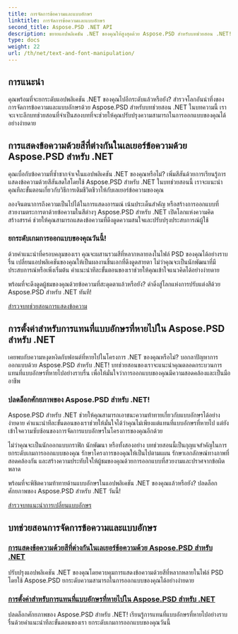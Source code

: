 ```yaml
---
title: การจัดการข้อความและแบบอักษร
linktitle: การจัดการข้อความและแบบอักษร
second_title: Aspose.PSD .NET API
description: ขยายแอปพลิเคชัน .NET ของคุณให้สูงสุดด้วย Aspose.PSD สำหรับบทช่วยสอน .NET! เรียนรู้การแสดงข้อความด้วยสีสันสดใสและแทนที่แบบอักษรที่ขาดหายไปได้อย่างราบรื่น
type: docs
weight: 22
url: /th/net/text-and-font-manipulation/
---
```


## การแนะนำ

คุณพร้อมที่จะยกระดับแอปพลิเคชัน .NET ของคุณไปอีกระดับแล้วหรือยัง? สำรวจโลกอันน่าทึ่งของการจัดการข้อความและแบบอักษรด้วย Aspose.PSD สำหรับบทช่วยสอน .NET ในบทความนี้ เราจะเจาะลึกบทช่วยสอนที่จำเป็นสองบทที่จะช่วยให้คุณปรับปรุงความสามารถในการออกแบบของคุณได้อย่างง่ายดาย

## การแสดงข้อความด้วยสีที่ต่างกันในเลเยอร์ข้อความด้วย Aspose.PSD สำหรับ .NET

คุณเบื่อกับข้อความที่ซ้ำซากจำเจในแอปพลิเคชัน .NET ของคุณหรือไม่? เพิ่มสีสันด้วยการเรียนรู้การแสดงข้อความด้วยสีสันสดใสโดยใช้ Aspose.PSD สำหรับ .NET ในบทช่วยสอนนี้ เราจะแนะนำคุณทีละขั้นตอนเกี่ยวกับวิธีการเติมชีวิตชีวาให้กับเลเยอร์ข้อความของคุณ

ลองจินตนาการถึงความเป็นไปได้ในการแสดงอารมณ์ เน้นประเด็นสำคัญ หรือสร้างการออกแบบที่สวยงามตระการตาด้วยข้อความในสีต่างๆ Aspose.PSD สำหรับ .NET เปิดโลกแห่งความคิดสร้างสรรค์ ช่วยให้คุณสามารถแสดงข้อความที่ดึงดูดความสนใจและปรับปรุงประสบการณ์ผู้ใช้

### ยกระดับเกมการออกแบบของคุณวันนี้!

ด้วยคำแนะนำที่ครอบคลุมของเรา คุณจะผสานรวมสีที่หลากหลายลงในไฟล์ PSD ของคุณได้อย่างราบรื่น เปลี่ยนแอปพลิเคชันของคุณให้เป็นผลงานชิ้นเอกที่ดึงดูดสายตา ไม่ว่าคุณจะเป็นนักพัฒนาที่มีประสบการณ์หรือเพิ่งเริ่มต้น คำแนะนำทีละขั้นตอนของเราช่วยให้คุณเข้าใจแนวคิดได้อย่างง่ายดาย

พร้อมที่จะดึงดูดผู้ชมของคุณด้วยข้อความที่สะดุดตาแล้วหรือยัง? ดำดิ่งสู่โลกแห่งการปรับแต่งสีด้วย Aspose.PSD สำหรับ .NET ทันที!

[สำรวจบทช่วยสอนการแสดงข้อความ](./render-text-different-colors/)

## การตั้งค่าสำหรับการแทนที่แบบอักษรที่หายไปใน Aspose.PSD สำหรับ .NET

เคยพบกับความหงุดหงิดกับฟอนต์ที่หายไปในโครงการ .NET ของคุณหรือไม่? บอกลาปัญหาการออกแบบด้วย Aspose.PSD สำหรับ .NET! บทช่วยสอนของเราจะแนะนำคุณตลอดกระบวนการแทนที่แบบอักษรที่หายไปอย่างราบรื่น เพื่อให้มั่นใจว่าการออกแบบของคุณมีความสอดคล้องและเป็นมืออาชีพ

### ปลดล็อกศักยภาพของ Aspose.PSD สำหรับ .NET!

Aspose.PSD สำหรับ .NET ช่วยให้คุณสามารถเอาชนะความท้าทายเกี่ยวกับแบบอักษรได้อย่างง่ายดาย คำแนะนำทีละขั้นตอนของเราช่วยให้มั่นใจได้ว่าคุณไม่เพียงแต่แทนที่แบบอักษรที่หายไป แต่ยังเข้าใจความซับซ้อนของการจัดการแบบอักษรในโครงการของคุณอีกด้วย

ไม่ว่าคุณจะเป็นนักออกแบบกราฟิก นักพัฒนา หรือทั้งสองอย่าง บทช่วยสอนนี้เป็นกุญแจสำคัญในการยกระดับเกมการออกแบบของคุณ รักษาโครงการของคุณให้เป็นไปตามแผน รักษาเอกลักษณ์ทางภาพที่สอดคล้องกัน และสร้างความประทับใจให้ผู้ชมของคุณด้วยการออกแบบที่สวยงามและปราศจากข้อผิดพลาด

พร้อมที่จะพิชิตความท้าทายด้านแบบอักษรในแอปพลิเคชัน .NET ของคุณแล้วหรือยัง? ปลดล็อกศักยภาพของ Aspose.PSD สำหรับ .NET วันนี้!

[สำรวจบทแนะนำการเปลี่ยนแบบอักษร](./replace-missing-fonts/)

## บทช่วยสอนการจัดการข้อความและแบบอักษร
### [การแสดงข้อความด้วยสีที่ต่างกันในเลเยอร์ข้อความด้วย Aspose.PSD สำหรับ .NET](./render-text-different-colors/)
ปรับปรุงแอปพลิเคชัน .NET ของคุณโดยควบคุมการแสดงข้อความด้วยสีที่หลากหลายในไฟล์ PSD โดยใช้ Aspose.PSD ยกระดับความสามารถในการออกแบบของคุณได้อย่างง่ายดาย
### [การตั้งค่าสำหรับการแทนที่แบบอักษรที่หายไปใน Aspose.PSD สำหรับ .NET](./replace-missing-fonts/)
ปลดล็อกศักยภาพของ Aspose.PSD สำหรับ .NET! เรียนรู้การแทนที่แบบอักษรที่หายไปอย่างราบรื่นด้วยคำแนะนำทีละขั้นตอนของเรา ยกระดับเกมการออกแบบของคุณวันนี้